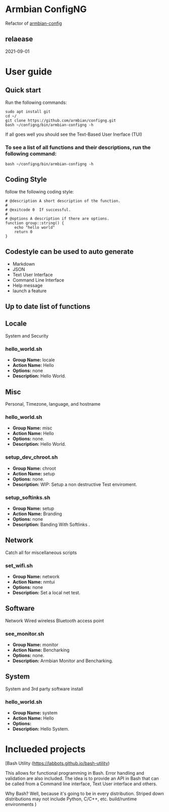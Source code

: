 # Armbian ConfigNG 
Refactor of [armbian-config](https://github.com/armbian/config)       
## relaease 
2021-09-01
# User guide
## Quick start
Run the following commands:

    sudo apt install git
    cd ~/
    git clone https://github.com/armbian/configng.git
    bash ~/configng/bin/armbian-configng -h

If all goes well you should see the Text-Based User Inerface (TUI)

### To see a list of all functions and their descriptions, run the following command:
~~~
bash ~/configng/bin/armbian-configng -h
~~~
## Coding Style
follow the following coding style:
~~~
# @description A short description of the function.
#
# @exitcode 0  If successful.
#
# @options A description if there are options.
function group::string() {
    echo "hello world"
    return 0
}
~~~
## Codestyle can be used to auto generate
 - Markdown
 - JSON
 - Text User Interface
 - Command Line Interface
 - Help message
 - launch a feature

## Up to date list of functions 
## Locale
System and Security

### hello_world.sh

 - **Group Name:** locale
 - **Action Name:** Hello
 - **Options:** none
 - **Description:** Hello World.

## Misc
Personal, Timezone, language, and hostname

### hello_world.sh

 - **Group Name:** misc
 - **Action Name:** Hello
 - **Options:** none.
 - **Description:** Hello World.

### setup_dev_chroot.sh

 - **Group Name:** chroot
 - **Action Name:** setup
 - **Options:** none.
 - **Description:** WIP: Setup a non destructive Test enviroment.

### setup_softinks.sh

 - **Group Name:** setup
 - **Action Name:** Branding
 - **Options:** none
 - **Description:** Banding With Softlinks .

## Network
Catch all for miscellaneous scripts

### set_wifi.sh

 - **Group Name:** network
 - **Action Name:** nmtui
 - **Options:** none
 - **Description:** Set a local net test.

## Software
Network Wired wireless Bluetooth access point

### see_monitor.sh

 - **Group Name:** monitor
 - **Action Name:** Bencharking
 - **Options:** none.
 - **Description:** Armbian Monitor and Bencharking.

## System
System and 3rd party software install

### hello_world.sh

 - **Group Name:** system
 - **Action Name:** Hello
 - **Options:** 
 - **Description:** Hello System.


# Inclueded projects
[Bash Utility (https://labbots.github.io/bash-utility) 

 This allows for functional programming in Bash. Error handling and validation are also included.
The idea is to provide an API in Bash that can be called from a Command line interface, Text User interface and others.

 Why Bash? Well, because it's going to be in every distribution. Striped down distributions
may not include Python, C/C++, etc. build/runtime environments )

